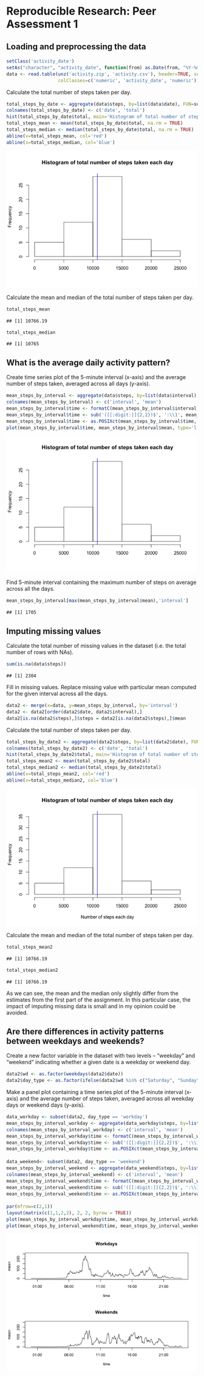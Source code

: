 # Reproducible Research: Peer Assessment 1


## Loading and preprocessing the data


```r
setClass('activity_date')
setAs("character", "activity_date", function(from) as.Date(from, "%Y-%m-%d"))
data <- read.table(unz('activity.zip', 'activity.csv'), header=TRUE, sep=",", 
                   colClasses=c('numeric', 'activity_date', 'numeric'))
```


Calculate the total number of steps taken per day.


```r
total_steps_by_date <- aggregate(data$steps, by=list(data$date), FUN=sum)
colnames(total_steps_by_date) <- c('date', 'total')
hist(total_steps_by_date$total, main='Histogram of total number of steps taken each day', xlab=NULL)
total_steps_mean <- mean(total_steps_by_date$total, na.rm = TRUE)
total_steps_median <- median(total_steps_by_date$total, na.rm = TRUE)
abline(v=total_steps_mean, col='red')
abline(v=total_steps_median, col='blue')
```

![](PA1_template_files/figure-html/unnamed-chunk-2-1.png) 

Calculate the mean and median of the total number of steps taken per day.


```r
total_steps_mean
```

```
## [1] 10766.19
```

```r
total_steps_median
```

```
## [1] 10765
```

## What is the average daily activity pattern?

Create time series plot of the 5-minute interval (x-axis) and the average number of steps taken, averaged across all days (y-axis).


```r
mean_steps_by_interval <- aggregate(data$steps, by=list(data$interval), FUN=mean, na.rm=TRUE)
colnames(mean_steps_by_interval) <- c('interval', 'mean')
mean_steps_by_interval$time <- formatC(mean_steps_by_interval$interval, width=4, format='d', flag='0')
mean_steps_by_interval$time <- sub('([[:digit:]]{2,2})$', ':\\1', mean_steps_by_interval$time)
mean_steps_by_interval$time <- as.POSIXct(mean_steps_by_interval$time, format='%H:%M')
plot(mean_steps_by_interval$time, mean_steps_by_interval$mean, type='l', xlab='time', ylab='mean')
```

![](PA1_template_files/figure-html/unnamed-chunk-4-1.png) 

Find 5-minute interval containing the maximum number of steps on average across all the days.


```r
mean_steps_by_interval[max(mean_steps_by_interval$mean),'interval']
```

```
## [1] 1705
```

## Imputing missing values

Calculate the total number of missing values in the dataset (i.e. the total number of rows with NAs).


```r
sum(is.na(data$steps))
```

```
## [1] 2304
```

Fill in missing values. Replace missing value with particular mean computed for the given interval across all the days.


```r
data2 <- merge(x=data, y=mean_steps_by_interval, by='interval')
data2 <- data2[order(data2$date, data2$interval),]
data2[is.na(data2$steps),]$steps = data2[is.na(data2$steps),]$mean
```

Calculate the total number of steps taken per day.


```r
total_steps_by_date2 <- aggregate(data2$steps, by=list(data2$date), FUN=sum)
colnames(total_steps_by_date2) <- c('date', 'total')
hist(total_steps_by_date2$total, main='Histogram of total number of steps taken each day', xlab='Number of steps each day')
total_steps_mean2 <- mean(total_steps_by_date2$total)
total_steps_median2 <- median(total_steps_by_date2$total)
abline(v=total_steps_mean2, col='red')
abline(v=total_steps_median2, col='blue')
```

![](PA1_template_files/figure-html/unnamed-chunk-8-1.png) 

Calculate the mean and median of the total number of steps taken per day.


```r
total_steps_mean2
```

```
## [1] 10766.19
```

```r
total_steps_median2
```

```
## [1] 10766.19
```

As we can see, the mean and the median only slightly differ from the estimates from the first part of 
the assignment. In this particular case, the impact of imputing missing data is small and in my
opinion could be avoided.

## Are there differences in activity patterns between weekdays and weekends?

Create a new factor variable in the dataset with two levels – “weekday” and “weekend” indicating whether a given date is a weekday or weekend day.


```r
data2$wd <- as.factor(weekdays(data2$date))
data2$day_type <- as.factor(ifelse(data2$wd %in% c("Saturday", "Sunday"), "weekend", "workday"))
```

Make a panel plot containing a time series plot of the 5-minute interval (x-axis) and the average number of steps taken, averaged across all weekday days or weekend days (y-axis).


```r
data_workday <- subset(data2, day_type == 'workday')
mean_steps_by_interval_workday <- aggregate(data_workday$steps, by=list(data_workday$interval), FUN=mean)
colnames(mean_steps_by_interval_workday) <- c('interval', 'mean')
mean_steps_by_interval_workday$time <- formatC(mean_steps_by_interval_workday$interval, width=4, format='d', flag='0')
mean_steps_by_interval_workday$time <- sub('([[:digit:]]{2,2})$', ':\\1', mean_steps_by_interval_workday$time)
mean_steps_by_interval_workday$time <- as.POSIXct(mean_steps_by_interval_workday$time, format='%H:%M')

data_weekend<- subset(data2, day_type == 'weekend')
mean_steps_by_interval_weekend <- aggregate(data_weekend$steps, by=list(data_weekend$interval), FUN=mean)
colnames(mean_steps_by_interval_weekend) <- c('interval', 'mean')
mean_steps_by_interval_weekend$time <- formatC(mean_steps_by_interval_weekend$interval, width=4, format='d', flag='0')
mean_steps_by_interval_weekend$time <- sub('([[:digit:]]{2,2})$', ':\\1', mean_steps_by_interval_weekend$time)
mean_steps_by_interval_weekend$time <- as.POSIXct(mean_steps_by_interval_weekend$time, format='%H:%M')

par(mfrow=c(2,1))
layout(matrix(c(1,1,2,2), 2, 2, byrow = TRUE))
plot(mean_steps_by_interval_workday$time, mean_steps_by_interval_workday$mean, type='l', ylim=c(0,250), xlab='time', ylab='mean', main='Workdays')
plot(mean_steps_by_interval_weekend$time, mean_steps_by_interval_weekend$mean, type='l', ylim=c(0,250), xlab='time', ylab='mean', main='Weekends')
```

![](PA1_template_files/figure-html/unnamed-chunk-11-1.png) 
